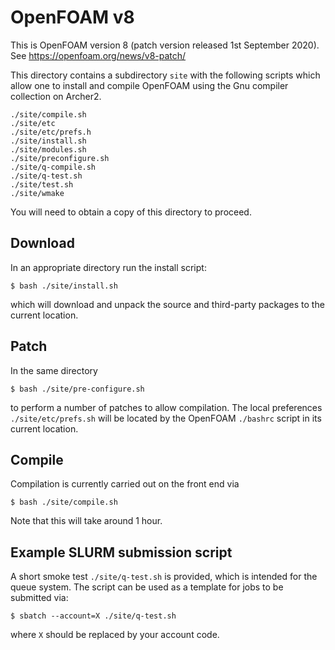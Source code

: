 # OpenFOAM v8

This is OpenFOAM version 8 (patch version released 1st September 2020).
See https://openfoam.org/news/v8-patch/

This directory contains a subdirectory `site` with the
following scripts which allow one to install and compile OpenFOAM
using the Gnu compiler collection on Archer2.
```
./site/compile.sh
./site/etc
./site/etc/prefs.h
./site/install.sh
./site/modules.sh
./site/preconfigure.sh
./site/q-compile.sh
./site/q-test.sh
./site/test.sh
./site/wmake
```

You will need to obtain a copy of this directory to proceed.

## Download

In an appropriate directory run the install script:
```
$ bash ./site/install.sh
```
which will download and unpack the source and third-party packages to the
current location.

## Patch

In the same directory
```
$ bash ./site/pre-configure.sh
```
to perform a number of patches to allow compilation. The local
preferences `./site/etc/prefs.sh` will be located by the
OpenFOAM `./bashrc` script in its current location.

## Compile

Compilation is currently carried out on the front end via
```
$ bash ./site/compile.sh
```
Note that this will take around 1 hour.

## Example SLURM submission script

A short smoke test `./site/q-test.sh` is provided, which is intended for the
queue system. The script can be used as a template for jobs to be
submitted via:
```
$ sbatch --account=X ./site/q-test.sh
```
where `X` should be replaced by your account code.
